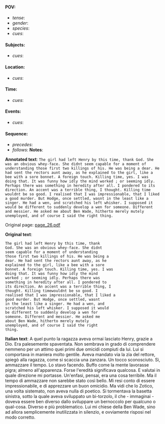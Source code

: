 #### POV: 
  - *tense*:
  - *gender*:
  - *species*:
  - *cues*:
#### Subjects:
  - *cues*:
#### Location:
  - *cues*:
#### Time:
  - *cues*:
#### Events:
  - *cues*:
#### Sequence:
  - *precedes*: 
  - *follows*:
**Notes**:


**Annotated text**:
`The girl had left Henry by this time, thank God. She was an obvious whey-face. She didnt seem capable for a moment of understanding those first two killings of his. He was being a dear. He had sent the rectors aunt away, as he explained to the girl, like a bee with a sore bonnet. A foreign touch. Killing time, yes. I was doing that. It was funny how idly the mind worked ; or seeming idly. Perhaps there was something in heredity after all. I pondered to its direction. An accent was a terrible thing, I thought. Killing time wouldnt be so good. I realised that I was impressionable, that I liked a good murder. But Hodge, once settled, wasnt in the least like a singer. He had a wen, and scratched his left whisker. I supposed it would be different to suddenly develop a wen for someone. Different and messier. He asked me about Ben Wade, hitherto merely mutely unemployed, and of course I said the right thing. `


Original page:
[page_26.pdf](https://github.com/vigji/cainjb/blob/main/source_material/pages/page_26.pdf)

**Original text**:
```
The girl had left Henry by this time, thank 
God. She was an obvious whey-face. She didnt 
seem capable for a moment of understanding 
those first two killings of his. He was being a 
dear. He had sent the rectors aunt away, as he 
explained to the girl, like a bee with a sore 
bonnet. A foreign touch. Killing time, yes. I was 
doing that. It was funny how idly the mind 
worked ; or seeming idly. Perhaps there was 
something in heredity after all. I pondered to 
its direction. An accent was a terrible thing, I 
thought. Killing timewouldnt be so good. I 
realised that I was impressionable, that I liked a 
good murder. But Hodge, once settled, wasnt 
in the least like a singer. He had a wen, and 
scratched his left whisker. I supposed it would 
be different to suddenly develop a wen for 
someone. Different and messier. He asked me 
about Ben Wade, hitherto merely mutely 
unemployed, and of course I said the right 
thing. 
```


**Italian text**:
A quel punto la ragazza aveva ormai lasciato Henry, grazie a Dio. Era palesemente spaventata. Non sembrava in grado di comprendere nemmeno per un attimo quei primi due omicidi compiuti da lui. Lui si comportava in maniera molto gentile. Aveva mandato via la zia del rettore, spiegò alla ragazza, come si scaccia una zanzara. Un tocco sconosciuto. Sì, ammazzare il tempo. Lo stavo facendo. Buffo come la mente lavorasse pigra; almeno all'apparenza. Forse l'eredità significava qualcosa. E valutai in quale direzione mi portasse. Un'enfasi, pensai, era una cosa terribile. Ma il tempo di ammazzare non sarebbe stato così bello.
Mi resi conto di essere impressionabile, e di apprezzare un buon omicidio. Ma vidi che lo Zotico, una volta sistemato, non aveva nulla di poetico. Si tormentava la basetta sinistra, sotto la quale aveva sviluppato un bi-torzolo, il che - immaginai - doveva essere ben diverso dallo sviluppare un bernoccolo per qualcuno o qual-cosa. Diverso e più problematico. Lui mi chiese della Ben Wade, sino ad allora semplicemente inutilizzata in silenzio, e ovviamente risposi nel modo corretto.


